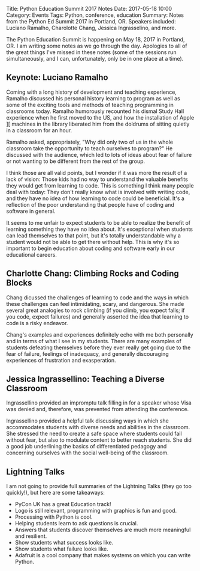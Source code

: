 Title: Python Education Summit 2017 Notes
Date: 2017-05-18 10:00
Category: Events
Tags: Python, conference, education
Summary: Notes from the Python Ed Summit 2017 in Portland, OR. Speakers included: Luciano Ramalho, Charolotte Chang, Jessica Ingrasselino, and more.

The Python Education Summit is happening on May 18, 2017 in Portland, OR. I am
writing some notes as we go through the day. Apologies to all of the great things
I've missed in these notes (some of the sessions run simultaneously, and I can,
unfortunately, only be in one place at a time).

## Keynote: Luciano Ramalho

Coming with a long history of development and teaching experience, Ramalho
discussed his personal history learning to program as well as some of the
exciting tools and methods of teaching programming in classrooms today. Ramalho
humorously recounted his dismal Study Hall experience when he first moved to
the US, and how the installation of Apple ][ machines in the library liberated
him from the doldrums of sitting quietly in a classroom for an hour.

Ramalho asked, appropriately, "Why did only two of us in the whole classroom
take the opportunity to teach ourselves to program?" He discussed with the
audience, which led to lots of ideas about fear of failure or not wanting to be
different from the rest of the group.

I think those are all valid points, but I wonder if it was more the result of a
lack of vision: Those kids had no way to understand the valuable benefits they
would get from learning to code. This is something I think many people deal with
today: They don't really know what is involved with writing code, and they have
no idea of how learning to code could be beneficial. It's a reflection of the
poor understanding that people have of coding and software in general.

It seems to me unfair to expect students to be able to realize the benefit of
learning something they have no idea about. It's exceptional when students can
lead themselves to that point, but it's totally understandable why a student
would not be able to get there without help. This is why it's so important to
begin education about coding and software early in our educational careers.

## Charlotte Chang: Climbing Rocks and Coding Blocks

Chang dicussed the challenges of learning to code and the ways in which these
challenges can feel intimidating, scary, and dangerous. She made several great
analogies to rock climbing (if you climb, you expect falls; if you code, expect
failures) and generally asserted the idea that learning to code is a risky
endeavor.

Chang's examples and experiences definitely echo with me both personally and
in terms of what I see in my students. There are many examples of students
defeating themselves before they ever really get going due to the fear of
failure, feelings of inadequacy, and generally discouraging experiences of
frustration and exasperation.

## Jessica Ingrassellino: Teaching a Diverse Classroom

Ingrassellino provided an impromptu talk filling in for a speaker whose Visa was
denied and, therefore, was prevented from attending the conference.

Ingrassellino provided a helpful talk discussing ways in which she accommodates
students with diverse needs and abilities in the classroom. She stressed the
need to create a safe space where students could fail without fear, but also
to modulate content to better reach students. She did a good job underlining the
basics of differentiated pedagogy and concerning ourselves with the social
well-being of the classroom.

## Lightning Talks

I am not going to provide full summaries of the Lightning Talks (they go too
quickly!), but here are some takeaways:

* PyCon UK has a great Education track!
* Logo is still relevant, programming with graphics is fun and good.
* Processing with Python is cool.
* Helping students learn to ask questions is crucial.
* Answers that students discover themselves are much more meaningful and resilient.
* Show students what success looks like.
* Show students what failure looks like.
* Adafruit is a cool company that makes systems on which you can write Python.


